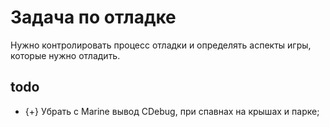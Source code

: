 # Задача по отладке
Нужно контролировать процесс отладки и определять аспекты игры, которые нужно отладить.

## todo

* {+} Убрать с Marine вывод CDebug, при спавнах на крышах и парке;